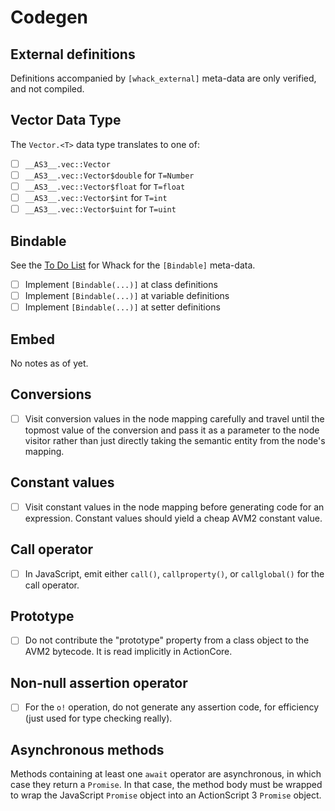 # Codegen

## External definitions

Definitions accompanied by `[whack_external]` meta-data are only verified, and not compiled.

## Vector Data Type

The `Vector.<T>` data type translates to one of:

- [ ] `__AS3__.vec::Vector`
- [ ] `__AS3__.vec::Vector$double` for `T=Number`
- [ ] `__AS3__.vec::Vector$float` for `T=float`
- [ ] `__AS3__.vec::Vector$int` for `T=int`
- [ ] `__AS3__.vec::Vector$uint` for `T=uint`

## Bindable

See the [To Do List](whack.md) for Whack for the `[Bindable]` meta-data.

* [ ] Implement `[Bindable(...)]` at class definitions
* [ ] Implement `[Bindable(...)]` at variable definitions
* [ ] Implement `[Bindable(...)]` at setter definitions

## Embed

No notes as of yet.

## Conversions

* [ ] Visit conversion values in the node mapping carefully and travel until the topmost value of the conversion and pass it as a parameter to the node visitor rather than just directly taking the semantic entity from the node's mapping.

## Constant values

* [ ] Visit constant values in the node mapping before generating code for an expression. Constant values should yield a cheap AVM2 constant value.

## Call operator

* [ ] In JavaScript, emit either `call()`, `callproperty()`, or `callglobal()` for the call operator.

## Prototype

* [ ] Do not contribute the "prototype" property from a class object to the AVM2 bytecode. It is read implicitly in ActionCore.

## Non-null assertion operator

* [ ] For the `o!` operation, do not generate any assertion code, for efficiency (just used for type checking really).

## Asynchronous methods

Methods containing at least one `await` operator are asynchronous, in which case they return a `Promise`. In that case, the method body must be wrapped to wrap the JavaScript `Promise` object into an ActionScript 3 `Promise` object.